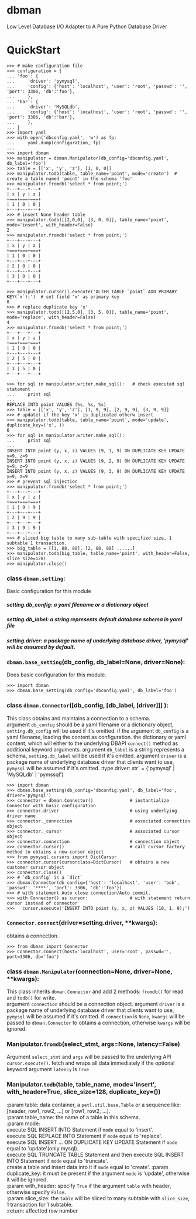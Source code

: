 # dbman
Low Level Database I/O Adapter to A Pure Python Database Driver

# QuickStart
```
>>> # make configuration file
>>> configuration = {
... 'foo': {
...     'driver': 'pymysql',
...     'config': {'host': 'localhost', 'user': 'root', 'passwd': '', 'port': 3306, 'db':'foo'},
...     },
... 'bar': {
...     'driver': 'MySQLdb',
...     'config': {'host': 'localhost', 'user': 'root', 'passwd': '', 'port': 3306, 'db':'bar'},
...     },
... }
>>> import yaml
>>> with open('dbconfig.yaml', 'w') as fp:
...     yaml.dump(configuration, fp)
...
>>> import dbman
>>> manipulator = dbman.Manipulator(db_config='dbconfig.yaml', db_label='foo')
>>> table = [['x', 'y', 'z'], [1, 0, 0]]
>>> manipulator.todb(table, table_name='point', mode='create')  # create a table named 'point' in the schema 'foo'
>>> manipulator.fromdb('select * from point;')
+---+---+---+
| x | y | z |
+===+===+===+
| 1 | 0 | 0 |
+---+---+---+
>>> # insert None header table
>>> manipulator.todb([[2,0,0], [3, 0, 0]], table_name='point', mode='insert', with_header=False)  
2
>>> manipulator.fromdb('select * from point;')
+---+---+---+
| x | y | z |
+===+===+===+
| 1 | 0 | 0 |
+---+---+---+
| 2 | 0 | 0 |
+---+---+---+
| 3 | 0 | 0 |
+---+---+---+

>>> manipulator.cursor().execute('ALTER TABLE `point` ADD PRIMARY KEY(`x`);')  # set field 'x' as primary key
0
>>> # replace duplicate key 'x'
>>> manipulator.todb([[2,5,0], [3, 5, 0]], table_name='point', mode='replace', with_header=False)
4
>>> manipulator.fromdb('select * from point;')
+---+---+---+
| x | y | z |
+===+===+===+
| 1 | 0 | 0 |
+---+---+---+
| 2 | 5 | 0 |
+---+---+---+
| 3 | 5 | 0 |
+---+---+---+

>>> for sql in manipulator.writer.make_sql():   # check executed sql statement
...     print sql
...
REPLACE INTO point VALUES (%s, %s, %s)
>>> table = [['x', 'y', 'z'], [1, 9, 9], [2, 9, 9], [3, 9, 9]]
>>> # updatet if the key 'x' is duplicated otherw insert
>>> manipulator.todb(table, table_name='point', mode='update', duplicate_key=('x', )) 
6
>>> for sql in manipulator.writer.make_sql():
...     print sql
...
INSERT INTO point (y, x, z) VALUES (9, 1, 9) ON DUPLICATE KEY UPDATE y=9, z=9
INSERT INTO point (y, x, z) VALUES (9, 2, 9) ON DUPLICATE KEY UPDATE y=9, z=9
INSERT INTO point (y, x, z) VALUES (9, 3, 9) ON DUPLICATE KEY UPDATE y=9, z=9
>>> # prevent sql injection
>>> manipulator.fromdb('select * from point;')
+---+---+---+
| x | y | z |
+===+===+===+
| 1 | 9 | 9 |
+---+---+---+
| 2 | 9 | 9 |
+---+---+---+
| 3 | 9 | 9 |
+---+---+---+
>>> # sliced big table to many sub-table with specified size, 1 subtable 1 transaction.
>>> big_table = [[1, 88, 88], [2, 88, 88] ......]
>>> manipulator.todb(big_table, table_name='point', with_header=False, slice_size=128)
>>> manipulator.close()
```


### class ``dbman.setting``:
Basic configuration for this module

##### setting.db_config: a yaml filename or a dictionary object
##### setting.db_label: a string represents default database schema in yaml file
##### setting.driver: a package name of underlying database driver, 'pymysql' will be assumed by default.

### ``dbman.base_setting``(db_config, db_label=None, driver=None):
Does basic configuration for this module.
```
>>> import dbman
>>> dbman.base_setting(db_config='dbconfig.yaml', db_label='foo') 
```
   
   
### class ``dbman.Connector``([db_config, [db_label, [driver]]] ):
This class obtains and maintains a connection to a schema.<br>
argument `db_config` should be a yaml filename or a dictionary object, `setting.db_config` will be used if it's omitted.
if the argument `db_config` is a yaml filename, loading the content as configuration.
the dictionary or yaml content, which will either to the underlying DBAPI ``connect()`` method as additional keyword arguments.
argument `db_label` is a string represents a schema, `setting.db_label` will be used if it's omitted.
argument `driver` is a package name of underlying database driver that clients want to use, `pymysql` will be assumed if it's omitted.
:type driver: str` = {'pymysql' | 'MySQLdb' | 'pymssql'}
	
```
>>> import dbman
>>> dbman.base_setting(db_config='dbconfig.yaml', db_label='foo', driver='pymysql')
>>> connector = dbman.Connector()              # instantialize Connector with basic configuration
>>> connector.driver                           # using underlying driver name
>>> connector._connection                      # associated connection object
>>> connector._cursor                          # associated cursor object
>>> connector.connection                       # connection object
>>> connector.cursor()                         # call cursor factory method to obtains a new cursor object
>>> from pymysql.cursors import DictCursor
>>> connector.cursor(cursorclass=DictCursor)   # obtains a new customer cursor object
>>> connector.close()
>>> # `db_config` is a `dict`
>>> dbman.Connector(db_config={'host': 'localhost', 'user': 'bob', 'passwd': '****', 'port': 3306, 'db':'foo'}) 
>>> # with statement Auto close connection/Auto commit. 
>>> with Connector() as cursor:                # with statement return cursor instead of connector
>>>	  cursor.execute('INSERT INTO point (y, x, z) VALUES (10, 1, 9);')  
```

### ``Connector.connect``(driver=setting.driver, **kwargs):
obtains a connection.
```
>>> from dbman import Connector
>>> Connector.connect(host='localhost', user='root', passwd='', port=3306, db='foo') 
```

### class ``dbman.Manipulator``(connection=None, driver=None, **kwargs):
This class inherits `dbman.Connector` and add 2 methods: `fromdb()` for read and `todb()` for write.<br />
argument `connection` should be a connection object. 
argument `driver` is a package name of underlying database driver that clients want to use, `pymysql` will be assumed if it's omitted.
if `connection` is `None`, `kwargs` will be passed to `dbman.Connector` to obtains a connection, otherwise `kwargs` will be ignored.


### Manipulator.`fromdb`(select_stmt, args=None, latency=False)
Argument `select_stmt` and `args` will be passed to the underlying API `cursor.execute()`.
fetch and wraps all data immediately if the optional keyword argument `latency` is `True`


### Manipulator.`todb`(table, table_name, mode='insert', with_header=True, slice_size=128, duplicate_key=())
:param table: data container, a `petl.util.base.Table` or a sequence like: [header, row1, row2, ...] or [row1, row2, ...].<br />
:param table_name: the name of a table in this schema.<br />
:param mode:<br />
	execute SQL INSERT INTO Statement if `mode` equal to 'insert'.<br />
	execute SQL REPLACE INTO Statement if `mode` equal to 'replace'.<br />
	execute SQL INSERT ... ON DUPLICATE KEY UPDATE Statement if `mode` equal to 'update'(only mysql).<br />
 	execute SQL TRUNCATE TABLE Statement and then execute SQL INSERT INTO Statement if `mode` equal to 'truncate'.<br />
	create a table and insert data into it if `mode` equal to 'create'.
:param duplicate_key: it must be present if the argument `mode` is 'update', otherwise it will be ignored.<br />
:param with_header: specify `True` if the argument `table` with header, otherwise specify `False`.<br />
:param slice_size: the `table` will be sliced to many subtable with `slice_size`, 1 transaction for 1 subtable.<br />
:return: affectted row number
